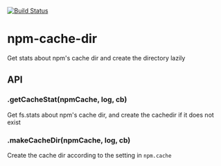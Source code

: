 [![Build Status](https://travis-ci.org/robertkowalski/npm-cache-dir.png?branch=master)](https://travis-ci.org/robertkowalski/npm-cache-dir)

# npm-cache-dir

Get stats about npm's cache dir and create the directory
lazily

## API

### .getCacheStat(npmCache, log, cb)
Get fs.stats about npm's cache dir, and create the cachedir
if it does not exist

### .makeCacheDir(npmCache, log, cb)
Create the cache dir according to the setting in `npm.cache`

